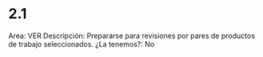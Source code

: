 # 2.1

Area: VER
Descripción: Prepararse para revisiones por pares de productos de trabajo seleccionados.
¿La tenemos?: No